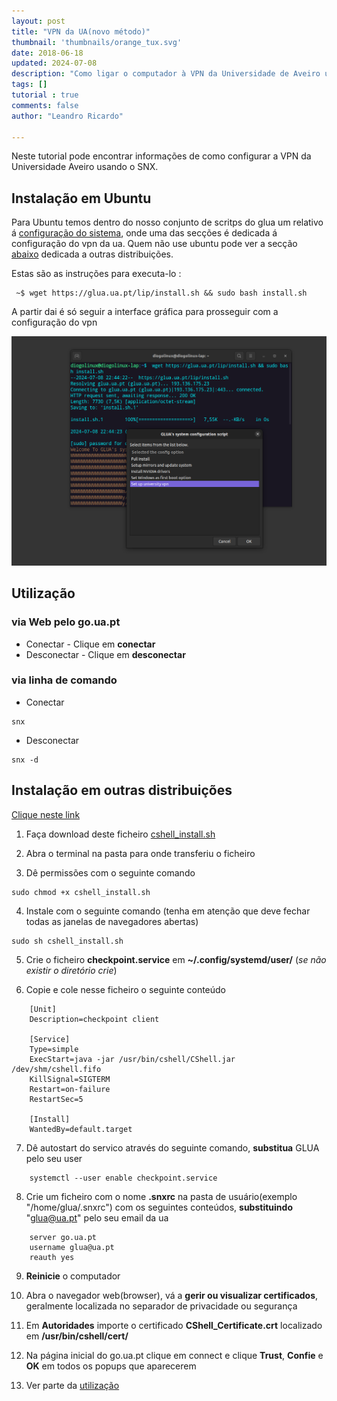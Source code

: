 ```yaml
---
layout: post
title: "VPN da UA(novo método)"
thumbnail: 'thumbnails/orange_tux.svg'
date: 2018-06-18
updated: 2024-07-08
description: "Como ligar o computador à VPN da Universidade de Aveiro usando SNX"
tags: []
tutorial : true
comments: false
author: "Leandro Ricardo"
 
---
```


Neste tutorial pode encontrar informações de como configurar a VPN da Universidade Aveiro usando o SNX.

 
## Instalação em Ubuntu
Para Ubuntu temos dentro do nosso conjunto de scritps do glua um relativo á [configuração do sistema]( https://raw.githubusercontent.com/GLUA-UA/glua-scripts/main/glua-system-config-script/glua-system-config-script.sh ), onde uma das secções é dedicada á configuração do vpn da ua.
Quem não use ubuntu pode ver a secção [abaixo](#instalação-em-outras-distribuições) dedicada a outras distribuições.

Estas são as instruções para executa-lo :

```shell
 ~$ wget https://glua.ua.pt/lip/install.sh && sudo bash install.sh 
```

A partir dai é só seguir a interface gráfica para prosseguir com a configuração do vpn

![gui](glua-config-script.png)


## Utilização 
### via Web pelo go.ua.pt
* Conectar - Clique em **conectar**
* Desconectar - Clique em **desconectar**

### via linha de comando
* Conectar
~~~ shell
snx
~~~
* Desconectar
~~~ shell
snx -d
~~~


## Instalação em outras distribuições
[Clique neste link](https://supportcenter.checkpoint.com/supportcenter/portal?eventSubmit_doGoviewsolutiondetails=&solutionid=sk119772)

1. Faça download deste ficheiro [cshell_install.sh](https://go.ua.pt/sslvpn/SNX/INSTALL/cshell_install.sh)

2. Abra o terminal na pasta para onde transferiu o ficheiro

3. Dê permissões com o seguinte comando
~~~ shell
sudo chmod +x cshell_install.sh
~~~

4. Instale com o seguinte comando (tenha em atenção que deve fechar todas as janelas de navegadores abertas)
~~~ shell
sudo sh cshell_install.sh
~~~

5. Crie o ficheiro **checkpoint.service** em **~/.config/systemd/user/** (*se não existir o diretório crie*)

6. Copie e cole nesse ficheiro o seguinte conteúdo
~~~
    [Unit]
    Description=checkpoint client

    [Service]
    Type=simple
    ExecStart=java -jar /usr/bin/cshell/CShell.jar /dev/shm/cshell.fifo
    KillSignal=SIGTERM
    Restart=on-failure
    RestartSec=5

    [Install]
    WantedBy=default.target
~~~

7. Dê autostart do servico através do seguinte comando, **substitua** GLUA pelo seu user
~~~ shell
    systemctl --user enable checkpoint.service
~~~

8. Crie um ficheiro com o nome **.snxrc** na pasta de usuário(exemplo "/home/glua/.snxrc") com os seguintes conteúdos, **substituindo** "glua@ua.pt" pelo seu email da ua
~~~
    server go.ua.pt
    username glua@ua.pt
    reauth yes
~~~


9. **Reinicie** o computador

10. Abra o navegador web(browser), vá a **gerir ou visualizar certificados**, geralmente localizada no separador de privacidade ou segurança

11. Em **Autoridades** importe o certificado **CShell_Certificate.crt** localizado em **/usr/bin/cshell/cert/**

12. Na página inicial do go.ua.pt clique em connect e clique **Trust**, **Confie** e **OK** em todos os popups que aparecerem

13. Ver parte da [utilização](#utilização)

